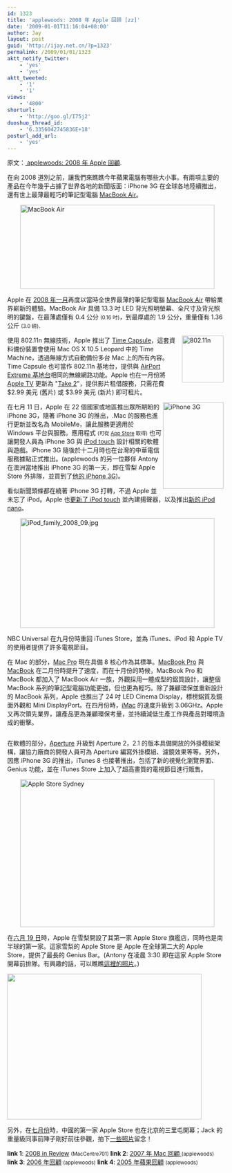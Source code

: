 ```yaml
---
id: 1323
title: 'applewoods: 2008 年 Apple 回顾 [zz]'
date: '2009-01-01T11:16:04+08:00'
author: Jay
layout: post
guid: 'http://ijay.net.cn/?p=1323'
permalink: /2009/01/01/1323
aktt_notify_twitter:
    - 'yes'
    - 'yes'
aktt_tweeted:
    - '1'
    - '1'
views:
    - '4800'
shorturl:
    - 'http://goo.gl/I75j2'
duoshuo_thread_id:
    - '6.3356042745836E+18'
posturl_add_url:
    - 'yes'
---
```


原文：<a href="http://applewoods.org/archives/2008/12/2008_in_review.php"> applewoods: 2008 年 Apple 回顧</a>.

在向 2008 道別之前，讓我們來瞧瞧今年蘋果電腦有哪些大小事。有兩項主要的產品在今年幾乎占據了世界各地的新聞版面：iPhone 3G 在全球各地陸續推出，還有世上最薄最輕巧的筆記型電腦 <a href="http://www.apple.com/shop/buy-mac/macbook-air?afid=p201%7C2602172&amp;cid=AOS-US-AFFC-CPU">MacBook Air</a>。

<img src="http://mac.sillydog.org/archives/pic/MacBookAir.jpg" alt="MacBook Air" hspace="30" width="450" height="195" />

Apple 在 <a href="http://applewoods.org/archives/2008/01/macbookair.php">2008 年一月</a>再度以當時全世界最薄的筆記型電腦 <a href="http://www.apple.com/shop/buy-mac/macbook-air?afid=p201%7C2602172&amp;cid=AOS-US-AFFC-CPU">MacBook Air</a> 帶給業界嶄新的體驗。MacBook Air 具備 13.3 吋 LED 背光照明螢幕、全尺寸及背光照明的鍵盤，在最薄處僅有 0.4 公分 <small>(0.16 吋)</small>，到最厚處的 1.9 公分，重量僅有 1.36 公斤 <small>(3.0 磅)</small>.
<div id="more" class="entry-more">

<img src="http://mac.sillydog.org/archives/pic/wireless_80211n.png" alt="802.11n" hspace="3" width="96" height="108" align="right" />使用 802.11n 無線技術，Apple 推出了 <a href="http://store.apple.com/us/browse/home/shop_ipod/family/apple_tv?afid=p201%7C2602172&amp;cid=AOS-US-AFFC-ATV">Time Capsule</a>，這套資料備份裝置會使用 Mac OS X 10.5 Leopard 中的 Time Machine，透過無線方式自動備份多台 Mac 上的所有內容。Time Capsule 也可當作 802.11n 基地台，提供與 <a href="http://store.apple.com/us/product/MD031/AirPort-Extreme?afid=p201%7C2602172&amp;cid=AOS-US-AFF-Launch_0309">AirPort Extreme 基地台</a>相同的無線網路功能。Apple 也在一月份將 <a href="http://store.apple.com/us/browse/home/shop_ipod/family/apple_tv?afid=p201%7C2602172&amp;cid=AOS-US-AFFC-ATV">Apple TV</a> 更新為 "<a href="http://applewoods.org/archives/2008/01/appletv.php">Take 2</a>"，提供影片租借服務，只需花費 $2.99 美元 (舊片) 或 $3.99 美元 (新片) 即可租片。

<img src="http://ant.sillydog.org/blog/pic/iphone_3g_black_140.jpg" alt="iPhone 3G" hspace="3" width="140" height="200" align="right" />在七月 11 日，Apple 在 22 個國家或地區推出眾所期盼的 iPhone 3G，隨著 iPhone 3G 的推出，.Mac 的服務也進行更新並改名為 MobileMe，讓此服務更適用於 Windows 平台與服務。應用程式 <small>(可從 <a href="http://phobos.apple.com/WebObjects/MZStore.woa/wa/viewGenre?id=36&amp;mt=8">App Store</a> 取得)</small> 也可讓開發人員為 iPhone 3G 與 <a href="http://store.apple.com/us/browse/home/shop_ipod/family/ipod_touch?afid=p201%7C2602172&amp;cid=AOS-US-AFF-DADS">iPod touch</a> 設計相關的軟體與遊戲。iPhone 3G 隨後於十二月時也在台灣的中華電信服務據點正式推出。(applewoods 的另一位夥伴 Antony 在澳洲當地推出 iPhone 3G 的第一天，即在雪梨 Apple Store 外排隊，並買到了<a href="http://applewoods.org/archives/2008/07/iphone_3g.php">他的 iPhone 3G</a>)。

看似新聞頭條都在繞著 iPhone 3G 打轉，不過 Apple 並未忘了 iPod。Apple 也<a href="http://applewoods.org/archives/2008/09/new_ipod_touch_with_speakers.php">更新了 iPod touch</a> 並內建揚聲器，以及推出<a href="http://applewoods.org/archives/2008/09/new_ipod_nano.php">新的 iPod nano</a>。

<img src="http://mac.sillydog.org/archives/pic/iPod_family_2008_09.jpg" border="0" alt="iPod_family_2008_09.jpg" hspace="30" width="450" height="254" />

NBC Universal 在九月份時重回 iTunes Store，並為 iTunes、iPod 和 Apple TV 的使用者提供了許多電視節目。

在 Mac 的部分，<a href="http://store.apple.com/us/browse/home/shop_mac/family/mac_pro?afid=p201%7C2602172&amp;cid=AOS-US-AFF-Launch_0309">Mac Pro</a> 現在具備 8 核心作為其標準。<a href="http://store.apple.com/us/browse/campaigns/back_to_school?afid=p201%7C2602172&amp;cid=AOS-US-AFFE-BTS11">MacBook Pro</a> 與 <a href="http://store.apple.com/us/browse/home/shop_mac">MacBook</a> 在二月份時提升了速度，而在十月份的時候，MacBook Pro 和 MacBook 都加入了 MacBook Air 一族，外觀採用一體成型的鋁質設計，讓整個 MacBook 系列的筆記型電腦功能更強，但也更為輕巧。除了兼顧環保並重新設計的 MacBook 系列，Apple 也推出了 24 吋 LED Cinema Display，標榜鋁質及鏡面外觀和 Mini DisplayPort。在四月份時，<a href="http://store.apple.com/us/browse/home/shop_mac/family/imac?afid=p201%7C2602172&amp;cid=AOS-US-AFF-Launch_0309">iMac</a> 的速度升級到 3.06GHz。Apple 又再次領先業界，讓產品更為兼顧環保考量，並持續減低生產工作與產品對環境造成的衝擊。

<img src="http://mac.sillydog.org/archives/pic/macbook_family_200810.jpg" alt="" />

在軟體的部分，<a href="http://store.apple.com/us_smb_78313/product/MB957?afid=p201%7C2602172&amp;cid=AOS-US-AFFB-BTB">Aperture</a> 升級到 Aperture 2，2.1 的版本具備開放的外掛模組架構，讓協力廠商的開發人員可為 Aperture 編寫外掛模組、濾鏡效果等等。另外，因應 iPhone 3G 的推出，iTunes 8 也接著推出，包括了新的視覺化瀏覽界面、Genius 功能，並在 iTunes Store 上加入了超高畫質的電視節目進行販售。

<img src="http://ant.sillydog.org/blog/pic/AppleStoreSydney_apple.jpg" alt="Apple Store Sydney" hspace="30" width="450" height="342" />

在<a href="http://applewoods.org/archives/2008/06/apple_store_sydney.php">六月 19 日</a>時，Apple 在雪梨開設了其第一家 Apple Store 旗艦店，同時也是南半球的第一家。這家雪梨的 Apple Store 是 Apple 在全球第二大的 Apple Store，提供了最長的 Genius Bar。(Antony 在凌晨 3:30 即在這家 Apple Store 開幕前排隊。有興趣的話，可以瞧瞧<a href="http://ant.sillydog.org/blog/2008/002538.php">這裡的照片</a>。)

<img src="http://applewoods.org/archives/pic/beijing_apple_store.jpg" alt="" width="450" height="337" />

另外，在<a href="http://applewoods.org/archives/2008/07/apple_store_in_beijing.php">七月份</a>時，中國的第一家 Apple Store 也在北京的三里屯開幕；Jack 的重量級同事前陣子剛好前往參觀，拍下<a href="http://www.flickr.com/photos/rayyu/sets/72157611774867831/" target="_blank" rel="noopener">一些照片</a>留念！

<strong>link 1</strong>: <a href="http://mac.sillydog.org/archives/002802.php">2008 in Review</a> <small>(MacCentre701)</small>
<strong>link 2</strong>: <a class="html" href="http://applewoods.org/archives/2007/12/2007_in_review.php"> 2007 年 Mac 回顧 </a> <small>(applewoods)</small>
<strong>link 3</strong>: <a class="html" href="http://applewoods.org/archives/2006/12/2006_in_review.php">2006 年回顧</a> <small>(applewoods)</small>
<strong>link 4</strong>: <a href="http://applewoods.org/archives/2005/12/year2005_review.php">2005 年蘋果回顧</a> <small>(applewoods)</small></div>